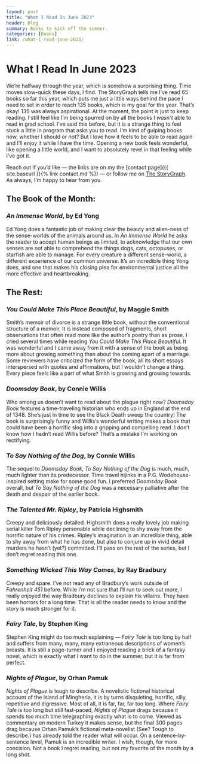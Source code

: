 ```yaml
---
layout: post
title: "What I Read In June 2023" 
header: Blog
summary: Books to kick off the summer.
categories: [Books]
link: /what-i-read-june-2023/
---
```

# What I Read In June 2023
We’re halfway through the year, which is somehow a surprising thing. Time moves slow-quick these days, I find. The StoryGraph tells me I’ve read 65 books so far this year, which puts me just a little ways behind the pace I need to set in order to reach 135 books, which is my goal for the year. That’s okay! 135 was always aspirational. At the moment, the point is just to keep reading. I still feel like I’m being spurred on by all the books I *wasn’t* able to read in grad school. I’ve said this before, but it is a strange thing to feel stuck a little in program that asks you to read. I’m kind of gulping books now, whether I should or not? But I love how it feels to be able to read again and I’ll enjoy it while I have the time. Opening a new book feels wonderful, like opening a little world, and I want to absolutely revel in that feeling while I’ve got it.

Reach out if you’d like — the links are on my the [contact page]({{ site.baseurl }}{% link contact.md %}) — or follow me on [The StoryGraph](https://app.thestorygraph.com/profile/wishfulwriting). As always, I’m happy to hear from you.

## The Book of the Month:
### *An Immense World*, by Ed Yong
Ed Yong does a fantastic job of making clear the beauty and alien-ness of the sense-worlds of the animals around us. In *An Immense World* he asks the reader to accept human beings as limited, to acknowledge that our own senses are not able to comprehend the things dogs, cats, octopuses, or starfish are able to manage. For every creature a different sense-world, a different experience of our common universe. It’s an incredible thing Yong does, and one that makes his closing plea for environmental justice all the more effective and heartbreaking. 
## The Rest:
### *You Could Make This Place Beautiful*, by Maggie Smith
Smith’s memoir of divorce is a strange little book, without the conventional structure of a memoir. It is instead composed of fragments, short observations that often read more like the author’s poetry than as prose. I cried several times while reading *You Could Make This Place Beautiful*. It was wonderful and I came away from it with a sense of the book as being more about growing something than about the coming apart of a marriage. Some reviewers have criticized the form of the book, all its short essays interspersed with quotes and affirmations, but I wouldn’t change a thing. Every piece feels like a part of what Smith is growing and growing towards.
### *Doomsday Book*, by Connie Willis
Who among us doesn’t want to read about the plague right now? *Doomsday Book* features a time-traveling historian who ends up in England at the end of 1348. She’s just in time to see the Black Death sweep the country! The book is surprisingly funny and Willis’s wonderful writing makes a book that could have been a horrific slog into a gripping and compelling read. I don’t know how I hadn’t read Willis before? That’s a mistake I’m working on rectifying. 
### *To Say Nothing of the Dog*, by Connie Willis
The sequel to *Doomsday Book*, *To Say Nothing of the Dog* is much, much, much lighter than its predecessor. Time travel hijinks in a P.G. Wodehouse-inspired setting make for some good fun. I preferred *Doomsday Book* overall, but *To Say Nothing of the Dog* was a necessary palliative after the death and despair of the earlier book.
### *The Talented Mr. Ripley*, by Patricia Highsmith
Creepy and deliciously detailed. Highsmith does a really lovely job making serial killer Tom Ripley personable while declining to shy away from the horrific nature of his crimes. Ripley’s imagination is an incredible thing, able to shy away from what he has done, but also to conjure up in vivid detail murders he hasn’t (yet?) committed. I’ll pass on the rest of the series, but I don’t regret reading this one.
### *Something Wicked This Way Comes*, by Ray Bradbury
Creepy and spare. I’ve not read any of Bradbury’s work outside of *Fahrenheit 451* before. While I’m not sure that I’ll run to seek out more, I really enjoyed the way Bradbury declines to explain his villains. They have been horrors for a long time. That is all the reader needs to know and the story is much stronger for it.
### *Fairy Tale*, by Stephen King
Stephen King might do too much explaining — *Fairy Tale* is too long by half and suffers from many, many, many extraneous descriptions of women’s breasts. It is still a page-turner and I enjoyed reading a brick of a fantasy novel, which is exactly what I want to do in the summer, but it is far from perfect.
### *Nights of Plague*, by Orhan Pamuk
*Nights of Plague* is tough to describe. A novelistic fictional historical account of the island of Mingheria, it is by turns disquieting, horrific, silly, repetitive and digressive. Most of all, it is far, far, far too long. Where *Fairy Tale* is too long but still fast-paced, *Nights of Plague* drags because it spends too much time telegraphing exactly what is to come. Viewed as commentary on modern Turkey it makes sense, but the final 300 pages drag because Orhan Pamuk’s fictional meta-novelist (See? Tough to describe.) has already told the reader what will occur. On a sentence-by-sentence level, Pamuk is an incredible writer. I wish, though, for more concision. Not a book I regret reading, but not my favorite of the month by a long shot.








